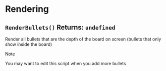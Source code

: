 # Rendering

## `RenderBullets()` Returns: `undefined`
Render all bullets that are the depth of the board on screen (bullets that only show inside the board)
> [!NOTE]
> You may want to edit this script when you add more bullets